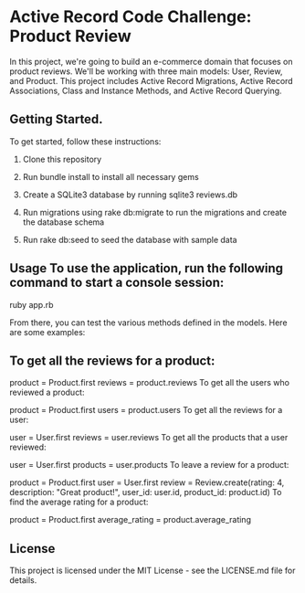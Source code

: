 # Active Record Code Challenge: Product Review

In this project, we're going to build an e-commerce domain that focuses on product reviews. We'll be working with three main models: User, Review, and Product. This project includes Active Record Migrations, Active Record Associations, Class and Instance Methods, and Active Record Querying.

## Getting Started.
 To get started, follow these instructions:

1. Clone this repository

2. Run bundle install to install all necessary gems

3. Create a SQLite3 database by running sqlite3 reviews.db

4. Run migrations using rake db:migrate to run the migrations and create the database schema

5. Run rake db:seed to seed the database with sample data

## Usage To use the application, run the following command to start a console session:

ruby app.rb

From there, you can test the various methods defined in the models. Here are some examples:

## To get all the reviews for a product:

product = Product.first reviews = product.reviews To get all the users who reviewed a product:

product = Product.first users = product.users To get all the reviews for a user:

user = User.first reviews = user.reviews To get all the products that a user reviewed:

user = User.first products = user.products To leave a review for a product:

product = Product.first user = User.first review = Review.create(rating: 4, description: "Great product!", user_id: user.id, product_id: product.id) To find the average rating for a product:

product = Product.first average_rating = product.average_rating 

## License 

This project is licensed under the MIT License - see the LICENSE.md file for details.